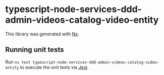 # typescript-node-services-ddd-admin-videos-catalog-video-entity

This library was generated with [Nx](https://nx.dev).

## Running unit tests

Run `nx test typescript-node-services-ddd-admin-videos-catalog-video-entity` to execute the unit tests via [Jest](https://jestjs.io).

